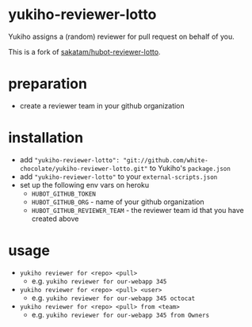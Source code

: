 # yukiho-reviewer-lotto
Yukiho assigns a (random) reviewer for pull request on behalf of you.

This is a fork of [sakatam/hubot-reviewer-lotto](https://github.com/sakatam/hubot-reviewer-lotto).

# preparation
* create a reviewer team in your github organization

# installation
* add `"yukiho-reviewer-lotto": "git://github.com/white-chocolate/yukiho-reviewer-lotto.git"` to Yukiho's `package.json`
* add `"yukiho-reviewer-lotto"` to your `external-scripts.json`
* set up the following env vars on heroku
    * `HUBOT_GITHUB_TOKEN`
    * `HUBOT_GITHUB_ORG` - name of your github organization
    * `HUBOT_GITHUB_REVIEWER_TEAM` - the reviewer team id that you have created above

# usage
* `yukiho reviewer for <repo> <pull>`
    * e.g. `yukiho reviewer for our-webapp 345`
* `yukiho reviewer for <repo> <pull> <user>`
    * e.g. `yukiho reviewer for our-webapp 345 octocat`
* `yukiho reviewer for <repo> <pull> from <team>`
    * e.g. `yukiho reviewer for our-webapp 345 from Owners`
